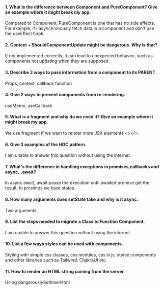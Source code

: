 #### 1. What is the difference between Component and PureComponent? Give an example where it might break my app.
Compared to Component, PureComponent is one that has no side effects. For example, if I asynchronously fetch data in a component and don't use the useEffect hook.

#### 2. Context + ShouldComponentUpdate might be dangerous. Why is that?
If not implemented correctly, it can lead to unexpected behavior, such as components not updating when they are supposed.

#### 3. Describe 3 ways to pass information from a component to its PARENT.
Props, context, callback function

#### 4. Give 2 ways to prevent components from re-rendering.
useMemo, useCallback

#### 5. What is a fragment and why do we need it? Give an example where it might break my app.
We use fragment if we want to render more JSX elemtents <></>.

#### 6. Give 3 examples of the HOC pattern.
I am unable to answer this question without using the internet.

#### 7. What's the difference in handling exceptions in promises,callbacks and async…await?
In async await, await pause the execution until awaited promise get the result. In prosimes we have states.

#### 8. How many arguments does setState take and why is it async.
Two arguments.

#### 9. List the steps needed to migrate a Class to Function Component.
I am unable to answer this question without using the internet.

#### 10. List a few ways styles can be used with components.
Styling with simple css classes, css modules, css in js, styled components and other libraries such as Tailwind, ChakraUI etc.

#### 11. How to render an HTML string coming from the server
Using dangerouslySetInnerHtml